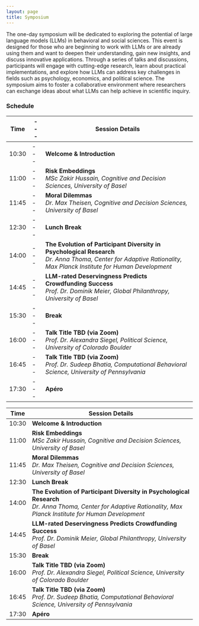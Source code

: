 ```yaml
---
layout: page
title: Symposium
---
```



The one-day symposium will be dedicated to exploring the potential of large language models (LLMs) in behavioral and social sciences. This event is designed for those who are beginning to work with LLMs or are already using them and want to deepen their understanding, gain new insights, and discuss innovative applications. Through a series of talks and discussions, participants will engage with cutting-edge research, learn about practical implementations, and explore how LLMs can address key challenges in fields such as psychology, economics, and political science. The symposium aims to foster a collaborative environment where researchers can exchange ideas about what LLMs can help achieve in scientific inquiry.

### Schedule

| Time |---| Session Details                                       |
|------|---|------------------------------------------------------|
| 10:30 |---| **Welcome & Introduction**                            |
| 11:00 |---| **Risk Embeddings**                                    <br> *MSc Zakir Hussain, Cognitive and Decision Sciences, University of Basel* |
| 11:45 |---| **Moral Dilemmas**                                     <br> *Dr. Max Theisen, Cognitive and Decision Sciences, University of Basel* |
| 12:30 |---| **Lunch Break**                                              |
| 14:00 |---| **The Evolution of Participant Diversity in Psychological Research**  <br> *Dr. Anna Thoma, Center for Adaptive Rationality, Max Planck Institute for Human Development* |
| 14:45 |---| **LLM-rated Deservingness Predicts Crowdfunding Success**  <br> *Prof. Dr. Dominik Meier, Global Philanthropy, University of Basel* |
| 15:30 |---| **Break**                                              |
| 16:00 |---| **Talk Title TBD (via Zoom)**                                     <br> *Prof. Dr. Alexandra Siegel, Political Science, University of Colorado Boulder* |
| 16:45 |---| **Talk Title TBD (via Zoom)**                                     <br> *Prof. Dr. Sudeep Bhatia, Computational Behavioral Science, University of Pennsylvania* |
| 17:30 |---| **Apéro**                                              |



| Time   | Session Details                                                                                                                   |
|--------|-----------------------------------------------------------------------------------------------------------------------------------|
| 10:30  | **Welcome & Introduction**                                                                                                       |
| 11:00  | **Risk Embeddings**                                                                                                               <br>*MSc Zakir Hussain, Cognitive and Decision Sciences, University of Basel*                   |
| 11:45  | **Moral Dilemmas**                                                                                                                <br>*Dr. Max Theisen, Cognitive and Decision Sciences, University of Basel*                     |
| 12:30  | **Lunch Break**                                                                                                                  |
| 14:00  | **The Evolution of Participant Diversity in Psychological Research**                                                              <br>*Dr. Anna Thoma, Center for Adaptive Rationality, Max Planck Institute for Human Development* |
| 14:45  | **LLM-rated Deservingness Predicts Crowdfunding Success**                                                                         <br>*Prof. Dr. Dominik Meier, Global Philanthropy, University of Basel*                           |
| 15:30  | **Break**                                                                                                                        |
| 16:00  | **Talk Title TBD (via Zoom)**                                                                                                     <br>*Prof. Dr. Alexandra Siegel, Political Science, University of Colorado Boulder*              |
| 16:45  | **Talk Title TBD (via Zoom)**                                                                                                     <br>*Prof. Dr. Sudeep Bhatia, Computational Behavioral Science, University of Pennsylvania*       |
| 17:30  | **Apéro**                                                                                                                        |
